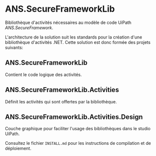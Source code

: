 # ANS.SecureFrameworkLib

Bibliothèque d'activités nécessaires au modèle de code UiPath *ANS.SecureFramework*.

L'architecture de la solution suit les standards pour la création d'une bibliothèque d'activités .NET.
Cette solution est donc formée des projets suivants:

## ANS.SecureFrameworkLib

Contient le code logique des activités.

## ANS.SecureFrameworkLib.Activities

Définit les activités qui sont offertes par la bibliothèque.

## ANS.SecureFrameworkLib.Activities.Design

Couche graphique pour faciliter l'usage des bibliothèques dans le studio UiPath.

Consultez le fichier `INSTALL.md` pour les instructions de compilation et de déploiement.